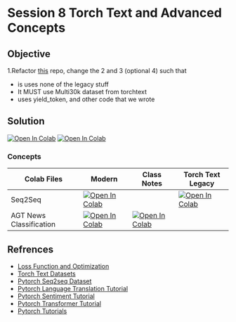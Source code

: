 # Session 8 Torch Text and Advanced Concepts

## Objective

1.Refactor [this](https://github.com/bentrevett/pytorch-seq2seq) repo, change the 2 and 3 (optional 4) such that
- is uses none of the legacy stuff
- It MUST use Multi30k dataset from torchtext
- uses yield_token, and other code that we wrote

## Solution

[![Open In Colab](https://colab.research.google.com/assets/colab-badge.svg)](https://githubtocolab.com/pankaj90382/END-1.0/blob/main/S8/2%20-%20Learning%20Phrase%20Representations%20using%20RNN%20Encoder-Decoder%20for%20Statistical%20Machine%20Translation.ipynb)
[![Open In Colab](https://colab.research.google.com/assets/colab-badge.svg)](https://githubtocolab.com/pankaj90382/END-1.0/blob/main/S8/3%20-%20Neural%20Machine%20Translation%20by%20Jointly%20Learning%20to%20Align%20and%20Translate.ipynb)




### Concepts


| Colab Files| Modern | Class Notes | Torch Text Legacy|
|-------|-----|-----|-----|
| Seq2Seq   | [![Open In Colab](https://colab.research.google.com/assets/colab-badge.svg)](https://githubtocolab.com/pankaj90382/END-1.0/blob/main/S8/END2.0%20Seq2Seq%201%20Modern.ipynb)  |   | [![Open In Colab](https://colab.research.google.com/assets/colab-badge.svg)](https://githubtocolab.com/pankaj90382/END-1.0/blob/main/S8/torchtext%20legacy%20END2%20Seq2seq%20Class%20Code.ipynb) |
| AGT News Classification  | [![Open In Colab](https://colab.research.google.com/assets/colab-badge.svg)](https://githubtocolab.com/pankaj90382/END-1.0/blob/main/S8/torchtext%20AGT_News_Exercises.ipynb) |  [![Open In Colab](https://colab.research.google.com/assets/colab-badge.svg)](https://githubtocolab.com/pankaj90382/END-1.0/blob/main/S8/AGT_News_Classification_ClassLive.ipynb)|  |


## Refrences

 - [Loss Function and Optimization](https://medium.com/data-science-group-iitr/loss-functions-and-optimization-algorithms-demystified-bb92daff331c)
 - [Torch Text Datasets](https://pytorch.org/text/stable/datasets.html#ag-news)
 - [Pytorch Seq2seq Dataset](https://github.com/bentrevett/pytorch-seq2seq)
 - [Pytorch Language Translation Tutorial](https://pytorch.org/tutorials/beginner/torchtext_translation_tutorial.html)
 - [Pytorch Sentiment Tutorial](https://pytorch.org/tutorials/beginner/text_sentiment_ngrams_tutorial.html)
 - [Pytorch Transformer Tutorial](https://pytorch.org/tutorials/beginner/transformer_tutorial.html)
 - [Pytorch Tutorials](https://pytorch.org/tutorials/)
